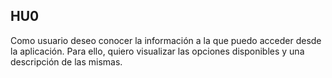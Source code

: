 ## HU0
Como usuario deseo conocer la información a la que puedo acceder desde la aplicación. Para ello, quiero visualizar las opciones disponibles y una descripción de las mismas.
